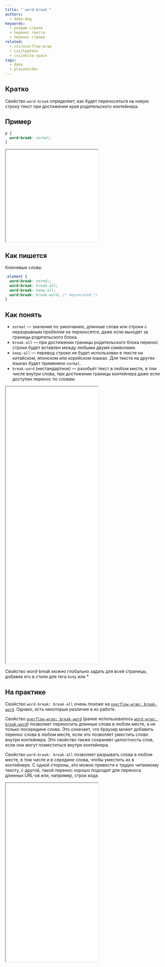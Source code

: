 ```yaml
---
title: "`word-break`"
authors:
  - doka-dog
keywords:
  - разрыв строки
  - перенос текста
  - перенос строки
related:
  - css/overflow-wrap
  - css/hyphens
  - css/white-space
tags:
  - doka
  - placeholder
---
```


## Кратко

Свойство `word-break` определяет, как будет переноситься на новую строку текст при достижении края родительского контейнера.

## Пример

```css
p {
  word-break: normal;
}
```

<iframe title="Очень длинный термин" src="demos/default/" height="300"></iframe>

## Как пишется

Ключевые слова:

```css
.element {
  word-break: normal;
  word-break: break-all;
  word-break: keep-all;
  word-break: break-word; /* deprecated */
}
```

## Как понять

- `normal` — значение по умолчанию, длинные слова или строки с неразрывным пробелом не переносятся, даже если выходят за границы родительского блока.
- `break-all` — при достижении границы родительского блока перенос строки будет вставлен между любыми двумя символами.
- `keep-all` — перевод строки не будет использован в тексте на китайском, японском или корейском языках. Для текста на других языках будет применено `normal`.
- `break-word` (нестандартное) — разобьёт текст в любом месте, в том числе внутри слова, при достижении границы контейнера даже если доступен перенос по словам.

<iframe title="Разные значения" src="demos/every/" height="900"></iframe>

Свойство word-break можно глобально задать для всей страницы, добавив его в стили для тега `body` или *

## На практике

Свойство `word-break: break-all` очень похоже на [`overflow-wrap: break-word`](/css/overflow-wrap/). Однако, есть некоторые различия в их работе.

Свойство [`overflow-wrap: break-word`](/css/overflow-wrap/) (ранее использовалось [`word-wrap: break-word`](/css/word-wrap/)) позволяет переносить длинные слова в любом месте, а не только посередине слова. Это означает, что браузер может добавить перенос слова в любом месте, если это позволяет уместить слово внутри контейнера. Это свойство также сохраняет целостность слов, если они могут поместиться внутри контейнера.

Свойство `word-break: break-all` позволяет разрывать слова в любом месте, в том числе и в середине слова, чтобы уместить их в контейнере. С одной стороны, это можно привести к трудно читаемому тексту, с другой, такой перенос хорошо подходит для переноса длинных URL-ов или, например, строк кода.

<iframe title="Сравнение word-break и overflow-wrap" src="demos/overflow-wrap/" height="580"></iframe>